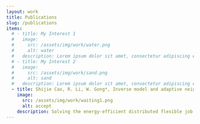 ```yaml
---
layout: work
title: Publications
slug: /publications
items:
  # - title: My Interest 1
  #   image:
  #     src: /assets/img/work/water.png
  #     alt: water
  #   description: Lorem ipsum dolor sit amet, consectetur adipiscing elit, sed do eiusmod tempor incididunt ut labore et dolore magna aliqua. Ut enim ad minim veniam, quis nostrud exercitation ullamco laboris nisi ut aliquip ex ea commodo consequat.
  # - title: My Interest 2
  #   image:
  #     src: /assets/img/work/sand.png
  #     alt: sand
  #   description: Lorem ipsum dolor sit amet, consectetur adipiscing elit, sed do eiusmod tempor incididunt ut labore et dolore magna aliqua. Ut enim ad minim veniam, quis nostrud exercitation ullamco laboris nisi ut aliquip ex ea commodo consequat. Duis aute irure dolor in reprehenderit in voluptate velit esse cillum dolore eu fugiat nulla pariatur.
  - title: Shijie Cao, R. Li, W. Gong*, Inverse model and adaptive neighborhood search based cooperative optimizer for energy-efficient distributed flexible job shop scheduling, Swarm and Evolutionary Computation.
    image:
      src: /assets/img/work/waiting1.png
      alt: accept
    description: Solving the energy-efficient distributed flexible job shop scheduling problem (EEDFJSP) obtains increased attention. However, most previous studies barely considered the large-scale nature of the decision variables of EEDFJSP. In this paper, the large-scale EEDFJSP with two minimized objectives of makespan and total energy consumption (TEC) is studied. To efficiently deal with this problem, an inverse model and adaptive neighborhood search based cooperative optimizer is proposed. First, the inverse model is applied to the job shop scheduling problem. Then, the inverse model and adaptive local search operators cooperate search is designed to obtain offspring. Furthermore, an adaptive strategy for local search operators is developed. Finally, it is compared with other multi-objective optimization algorithms to confirm the effectiveness of the proposed algorithm, including MOEA/D, NSGA-II, IM-MOEA/D, HMMA, HSLFA, and SPAMA. Experimental results demonstrate the superior performance in solving EEDFJSP compared to these six state-of-the-art multi-objective optimization algorithms.
---
```


<!-- This is an example of a "Work" page, displaying your work, your interests, your projects. -->
<br />
<br />
